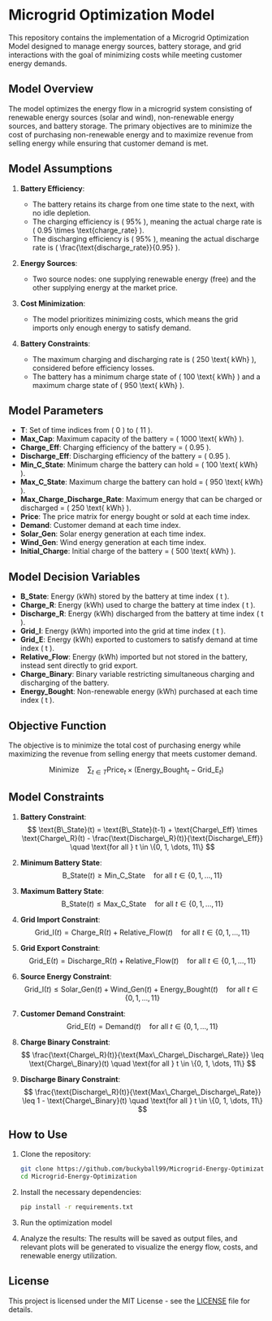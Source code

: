 # Microgrid Optimization Model

This repository contains the implementation of a Microgrid Optimization Model designed to manage energy sources, battery storage, and grid interactions with the goal of minimizing costs while meeting customer energy demands.

## Model Overview

The model optimizes the energy flow in a microgrid system consisting of renewable energy sources (solar and wind), non-renewable energy sources, and battery storage. The primary objectives are to minimize the cost of purchasing non-renewable energy and to maximize revenue from selling energy while ensuring that customer demand is met.

## Model Assumptions

1. **Battery Efficiency**:
   - The battery retains its charge from one time state to the next, with no idle depletion.
   - The charging efficiency is \( 95\% \), meaning the actual charge rate is \( 0.95 \times \text{charge\_rate} \).
   - The discharging efficiency is \( 95\% \), meaning the actual discharge rate is \( \frac{\text{discharge\_rate}}{0.95} \).

2. **Energy Sources**:
   - Two source nodes: one supplying renewable energy (free) and the other supplying energy at the market price.

3. **Cost Minimization**:
   - The model prioritizes minimizing costs, which means the grid imports only enough energy to satisfy demand.

4. **Battery Constraints**:
   - The maximum charging and discharging rate is \( 250 \text{ kWh} \), considered before efficiency losses.
   - The battery has a minimum charge state of \( 100 \text{ kWh} \) and a maximum charge state of \( 950 \text{ kWh} \).

## Model Parameters

- **T**: Set of time indices from \( 0 \) to \( 11 \).
- **Max\_Cap**: Maximum capacity of the battery = \( 1000 \text{ kWh} \).
- **Charge\_Eff**: Charging efficiency of the battery = \( 0.95 \).
- **Discharge\_Eff**: Discharging efficiency of the battery = \( 0.95 \).
- **Min\_C\_State**: Minimum charge the battery can hold = \( 100 \text{ kWh} \).
- **Max\_C\_State**: Maximum charge the battery can hold = \( 950 \text{ kWh} \).
- **Max\_Charge\_Discharge\_Rate**: Maximum energy that can be charged or discharged = \( 250 \text{ kWh} \).
- **Price**: The price matrix for energy bought or sold at each time index.
- **Demand**: Customer demand at each time index.
- **Solar\_Gen**: Solar energy generation at each time index.
- **Wind\_Gen**: Wind energy generation at each time index.
- **Initial\_Charge**: Initial charge of the battery = \( 500 \text{ kWh} \).

## Model Decision Variables

- **B\_State**: Energy (kWh) stored by the battery at time index \( t \).
- **Charge\_R**: Energy (kWh) used to charge the battery at time index \( t \).
- **Discharge\_R**: Energy (kWh) discharged from the battery at time index \( t \).
- **Grid\_I**: Energy (kWh) imported into the grid at time index \( t \).
- **Grid\_E**: Energy (kWh) exported to customers to satisfy demand at time index \( t \).
- **Relative\_Flow**: Energy (kWh) imported but not stored in the battery, instead sent directly to grid export.
- **Charge\_Binary**: Binary variable restricting simultaneous charging and discharging of the battery.
- **Energy\_Bought**: Non-renewable energy (kWh) purchased at each time index \( t \).

## Objective Function

The objective is to minimize the total cost of purchasing energy while maximizing the revenue from selling energy that meets customer demand.

$$\text{Minimize} \quad \sum_{t \in T} \text{Price}_t \times \left(\text{Energy\_Bought}_t - \text{Grid\_E}_t\right)$$

## Model Constraints

1. **Battery Constraint**:
   $$
   \text{B\_State}(t) = \text{B\_State}(t-1) + \text{Charge\_Eff} \times \text{Charge\_R}(t) - \frac{\text{Discharge\_R}(t)}{\text{Discharge\_Eff}} \quad \text{for all } t \in \{0, 1, \dots, 11\}
   $$

2. **Minimum Battery State**:
   $$
   \text{B\_State}(t) \geq \text{Min\_C\_State} \quad \text{for all } t \in \{0, 1, \dots, 11\}
   $$

3. **Maximum Battery State**:
   $$
   \text{B\_State}(t) \leq \text{Max\_C\_State} \quad \text{for all } t \in \{0, 1, \dots, 11\}
   $$

4. **Grid Import Constraint**:
   $$
   \text{Grid\_I}(t) = \text{Charge\_R}(t) + \text{Relative\_Flow}(t) \quad \text{for all } t \in \{0, 1, \dots, 11\}
   $$

5. **Grid Export Constraint**:
   $$
   \text{Grid\_E}(t) = \text{Discharge\_R}(t) + \text{Relative\_Flow}(t) \quad \text{for all } t \in \{0, 1, \dots, 11\}
   $$

6. **Source Energy Constraint**:
   $$
   \text{Grid\_I}(t) \leq \text{Solar\_Gen}(t) + \text{Wind\_Gen}(t) + \text{Energy\_Bought}(t) \quad \text{for all } t \in \{0, 1, \dots, 11\}
   $$

7. **Customer Demand Constraint**:
   $$
   \text{Grid\_E}(t) = \text{Demand}(t) \quad \text{for all } t \in \{0, 1, \dots, 11\}
   $$

8. **Charge Binary Constraint**:
   $$
   \frac{\text{Charge\_R}(t)}{\text{Max\_Charge\_Discharge\_Rate}} \leq \text{Charge\_Binary}(t) \quad \text{for all } t \in \{0, 1, \dots, 11\}
   $$

9. **Discharge Binary Constraint**:
   $$
   \frac{\text{Discharge\_R}(t)}{\text{Max\_Charge\_Discharge\_Rate}} \leq 1 - \text{Charge\_Binary}(t) \quad \text{for all } t \in \{0, 1, \dots, 11\}
   $$

## How to Use

1. Clone the repository:
    ```bash
    git clone https://github.com/buckyball99/Microgrid-Energy-Optimization.git
    cd Microgrid-Energy-Optimization
    ```

2. Install the necessary dependencies:
    ```bash
    pip install -r requirements.txt
    ```

3. Run the optimization model

4. Analyze the results:
    The results will be saved as output files, and relevant plots will be generated to visualize the energy flow, costs, and renewable energy utilization.

## License

This project is licensed under the MIT License - see the [LICENSE](LICENSE) file for details.

